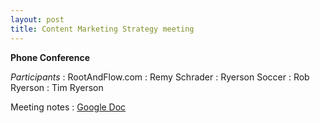 ```yaml
---
layout: post
title: Content Marketing Strategy meeting
---
```


**Phone Conference**

_Participants_
: RootAndFlow.com
    : Remy Schrader
: Ryerson Soccer
    : Rob Ryerson
    : Tim Ryerson

Meeting notes
: [Google Doc](https://docs.google.com/document/d/1_qyK2qAc3oxa-o4ujZ_01Dv-5C3SG7LKYA-p2yODJag/edit?usp=sharing)

